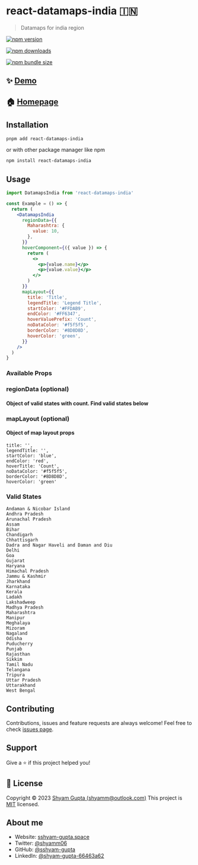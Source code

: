 # react-datamaps-india 🇮🇳

> Datamaps for india region

[![npm version](https://img.shields.io/npm/v/react-datamaps-india.svg)](https://www.npmjs.com/package/react-datamaps-india)

[![npm downloads](https://img.shields.io/npm/dw/react-datamaps-india.svg)](https://www.npmjs.com/package/react-datamaps-india)

[![npm bundle size](https://img.shields.io/bundlephobia/minzip/react-datamaps-india)](https://www.npmjs.com/package/react-datamaps-india)

## ✨ [Demo](https://react-datamaps.netlify.app/)

## 🏠 [Homepage](https://github.com/sshyam-gupta/react-datamaps-india#readme)

## Installation

```bash
pnpm add react-datamaps-india
```

or with other package manager like npm

```bash
npm install react-datamaps-india
```

## Usage

```jsx
import DatamapsIndia from 'react-datamaps-india'

const Example = () => {
  return (
    <DatamapsIndia
      regionData={{
        Maharashtra: {
          value: 10,
        },
      }}
      hoverComponent={({ value }) => {
        return (
          <>
            <p>{value.name}</p>
            <p>{value.value}</p>
          </>
        )
      }}
      mapLayout={{
        title: 'Title',
        legendTitle: 'Legend Title',
        startColor: '#FFDAB9',
        endColor: '#FF6347',
        hoverValuePrefix: 'Count',
        noDataColor: '#f5f5f5',
        borderColor: '#8D8D8D',
        hoverColor: 'green',
      }}
    />
  )
}
```

### Available Props

### regionData (optional)

#### Object of valid states with count. Find valid states below

### mapLayout (optional)

#### Object of map layout props

```
title: '',
legendTitle: '',
startColor: 'blue',
endColor: 'red',
hoverTitle: 'Count',
noDataColor: '#f5f5f5',
borderColor: '#8D8D8D',
hoverColor: 'green'
```

### Valid States

```
Andaman & Nicobar Island
Andhra Pradesh
Arunachal Pradesh
Assam
Bihar
Chandigarh
Chhattisgarh
Dadra and Nagar Haveli and Daman and Diu
Delhi
Goa
Gujarat
Haryana
Himachal Pradesh
Jammu & Kashmir
Jharkhand
Karnataka
Kerala
Ladakh
Lakshadweep
Madhya Pradesh
Maharashtra
Manipur
Meghalaya
Mizoram
Nagaland
Odisha
Puducherry
Punjab
Rajasthan
Sikkim
Tamil Nadu
Telangana
Tripura
Uttar Pradesh
Uttarakhand
West Bengal
```

## Contributing

Contributions, issues and feature requests are always welcome!
Feel free to check [issues page](https://github.com/sshyam-gupta/react-datamaps-india/issues).

## Support

Give a ⭐️ if this project helped you!

## 📝 License

Copyright © 2023 [Shyam Gupta (shyamm@outlook.com)](https://github.com/sshyam-gupta)
This project is [MIT](https://github.com/sshyam-gupta/react-datamaps-india/blob/main/LICENSE) licensed.

## About me

- Website: [sshyam-gupta.space](https://sshyam-gupta.space/)
- Twitter: [@shyamm06](https://twitter.com/shyamm06)
- GitHub: [@sshyam-gupta](https://github.com/sshyam-gupta)
- LinkedIn: [@shyam-gupta-66463a62](https://linkedin.com/in/https://www.linkedin.com/in/shyam-gupta-66463a62/)

